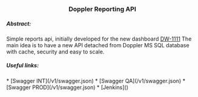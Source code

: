 <p align="center">
  <h3 align="center">Doppler Reporting API</h3>
</p>

<!-- ABSTRACT -->
<h5>Abstract:</h5>

Simple reports api, initially developed for the new dashboard [DW-1111](https://makingsense.atlassian.net/browse/DW-1111)
The main idea is to have a new API detached from Doppler MS SQL database with cache, security and easy to scale.

<h5>Useful links:</h5>
<!-- TODO: fix this urls and add some examples of valid querys -->
* [Swagger INT](/v1/swagger.json)
* [Swagger QA](/v1/swagger.json)
* [Swagger PROD](/v1/swagger.json)
* [Jenkins]()
